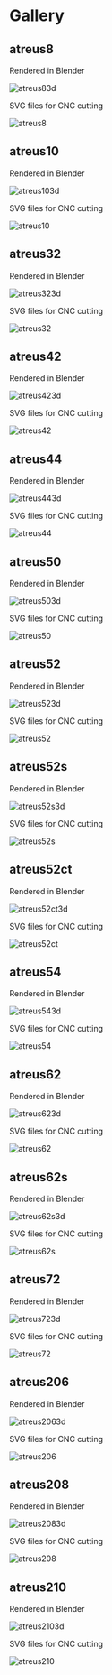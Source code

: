 # Gallery

## atreus8

Rendered in Blender

![atreus83d](images/atreus8_a.png)

SVG files for CNC cutting

![atreus8](images/atreus8.svg)

## atreus10

Rendered in Blender

![atreus103d](images/atreus10_a.png)

SVG files for CNC cutting

![atreus10](images/atreus10.svg)

## atreus32

Rendered in Blender

![atreus323d](images/atreus32_a.png)

SVG files for CNC cutting

![atreus32](images/atreus32.svg)

## atreus42

Rendered in Blender

![atreus423d](images/atreus42_a.png)

SVG files for CNC cutting

![atreus42](images/atreus42.svg)

## atreus44

Rendered in Blender

![atreus443d](images/atreus44_a.png)

SVG files for CNC cutting

![atreus44](images/atreus44.svg)

## atreus50

Rendered in Blender

![atreus503d](images/atreus50_a.png)

SVG files for CNC cutting

![atreus50](images/atreus50.svg)

## atreus52

Rendered in Blender

![atreus523d](images/atreus52_a.png)

SVG files for CNC cutting

![atreus52](images/atreus52.svg)

## atreus52s

Rendered in Blender

![atreus52s3d](images/atreus52s_a.png)

SVG files for CNC cutting

![atreus52s](images/atreus52s.svg)

## atreus52ct

Rendered in Blender

![atreus52ct3d](images/atreus52ct_a.png)

SVG files for CNC cutting

![atreus52ct](images/atreus52ct.svg)

## atreus54

Rendered in Blender

![atreus543d](images/atreus54_a.png)

SVG files for CNC cutting

![atreus54](images/atreus54.svg)

## atreus62

Rendered in Blender

![atreus623d](images/atreus62_a.png)

SVG files for CNC cutting

![atreus62](images/atreus62.svg)

## atreus62s

Rendered in Blender

![atreus62s3d](images/atreus62s_a.png)

SVG files for CNC cutting

![atreus62s](images/atreus62s.svg)

## atreus72

Rendered in Blender

![atreus723d](images/atreus72_a.png)

SVG files for CNC cutting

![atreus72](images/atreus72.svg)

## atreus206

Rendered in Blender

![atreus2063d](images/atreus206_a.png)

SVG files for CNC cutting

![atreus206](images/atreus206.svg)

## atreus208

Rendered in Blender

![atreus2083d](images/atreus208_a.png)

SVG files for CNC cutting

![atreus208](images/atreus208.svg)

## atreus210

Rendered in Blender

![atreus2103d](images/atreus210_a.png)

SVG files for CNC cutting

![atreus210](images/atreus210.svg)

